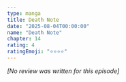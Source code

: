 ```yaml
---
type: manga
title: Death Note
date: "2025-08-04T00:00:00"
name: "Death Note"
chapter: 14
rating: 4
ratingEmoji: "⭐️⭐️⭐️⭐️"
---
```


_[No review was written for this episode]_